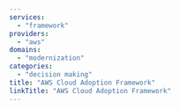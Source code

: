 ```yaml
---
services:
  - "framework"
providers:
  - "aws"
domains:
  - "modernization"
categories:
  - "decision making"
title: "AWS Cloud Adoption Framework"
linkTitle: "AWS Cloud Adoption Framework"
---
```

